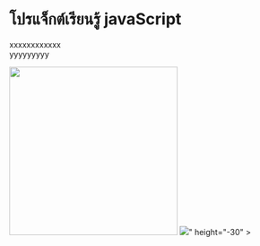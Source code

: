 # โปรแจ็กต์เรียนรู้ javaScript
xxxxxxxxxxxx
<br>
yyyyyyyyy

<img src="https://user-images.githubusercontent.com/89632443/139389568-7ebf0e94-42f5-419b-8ded-ab12ff411454.PNG" height="300" >
<img src="https://user-images.githubusercontent.com/89632443/139391792-efbc0cdc-c7a2-4c30-874d-67ad20a59593.PNG">" height="-30" >


